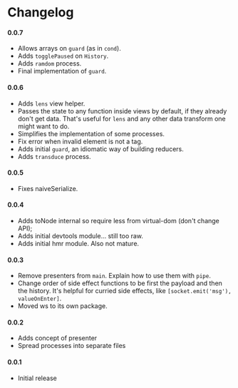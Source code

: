 # Changelog

#### 0.0.7

- Allows arrays on `guard` (as in `cond`).
- Adds `togglePaused` on `History`.
- Adds `ramdom` process.
- Final implementation of `guard`.

#### 0.0.6

- Adds `lens` view helper.
- Passes the state to any function inside views by default, if they already
  don't get data. That's useful for `lens` and any other data transform one
  might want to do.
- Simplifies the implementation of some processes.
- Fix error when invalid element is not a tag.
- Adds initial `guard`, an idiomatic way of building reducers.
- Adds `transduce` process.

#### 0.0.5

- Fixes naiveSerialize.

#### 0.0.4

- Adds toNode internal so require less from virtual-dom (don't change API);
- Adds initial devtools module... still too raw.
- Adds initial hmr module. Also not mature.

#### 0.0.3

- Remove presenters from `main`. Explain how to use them with `pipe`.
- Change order of side effect functions to be first the payload and then the
  history. It's helpful for curried side effects, like
  `[socket.emit('msg'), valueOnEnter]`.
- Moved ws to its own package.

#### 0.0.2

- Adds concept of presenter
- Spread processes into separate files

#### 0.0.1

- Initial release
